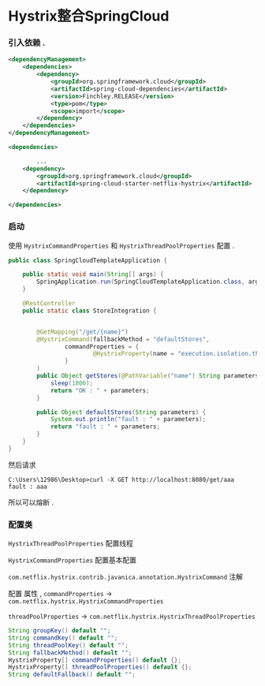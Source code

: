 # Hystrix整合SpringCloud

### 引入依赖 . 

```xml
<dependencyManagement>
    <dependencies>
        <dependency>
            <groupId>org.springframework.cloud</groupId>
            <artifactId>spring-cloud-dependencies</artifactId>
            <version>Finchley.RELEASE</version>
            <type>pom</type>
            <scope>import</scope>
        </dependency>
    </dependencies>
</dependencyManagement>

<dependencies>

        ...
    <dependency>
        <groupId>org.springframework.cloud</groupId>
        <artifactId>spring-cloud-starter-netflix-hystrix</artifactId>
    </dependency>

</dependencies>
```

### 启动

使用 `HystrixCommandProperties` 和 `HystrixThreadPoolProperties` 配置 . 

```java
public class SpringCloudTemplateApplication {

    public static void main(String[] args) {
        SpringApplication.run(SpringCloudTemplateApplication.class, args);
    }

    @RestController
    public static class StoreIntegration {


        @GetMapping("/get/{name}")
        @HystrixCommand(fallbackMethod = "defaultStores",
                commandProperties = {
                        @HystrixProperty(name = "execution.isolation.thread.timeoutInMilliseconds", value = "500")
                }
        )
        public Object getStores(@PathVariable("name") String parameters) {
            sleep(1000);
            return "OK : " + parameters;
        }

        public Object defaultStores(String parameters) {
            System.out.println("fault : " + parameters);
            return "fault : " + parameters;
        }
    }
}
```

然后请求 

```shell
C:\Users\12986\Desktop>curl -X GET http://localhost:8080/get/aaa
fault : aaa
```

所以可以熔断 . 



###  配置类



`HystrixThreadPoolProperties` 配置线程

`HystrixCommandProperties`  配置基本配置



`com.netflix.hystrix.contrib.javanica.annotation.HystrixCommand` 注解 

配置 属性 , `commandProperties` -> `com.netflix.hystrix.HystrixCommandProperties`

`threadPoolProperties` -> `com.netflix.hystrix.HystrixThreadPoolProperties`

```java
String groupKey() default "";
String commandKey() default "";
String threadPoolKey() default "";
String fallbackMethod() default "";
HystrixProperty[] commandProperties() default {};
HystrixProperty[] threadPoolProperties() default {};
String defaultFallback() default "";
```

